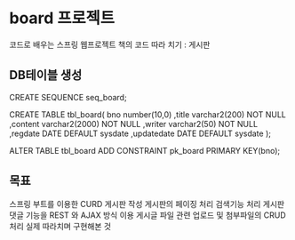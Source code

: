 # board 프로젝트
코드로 배우는 스프링 웹프로젝트 책의 코드 따라 치기 : 게시판

## DB테이블 생성
CREATE SEQUENCE seq_board;

CREATE TABLE tbl_board(
bno number(10,0)
,title varchar2(200) NOT NULL
,content varchar2(2000) NOT NULL
,writer varchar2(50) NOT NULL
,regdate DATE DEFAULT sysdate
,updatedate DATE DEFAULT sysdate
);

ALTER TABLE tbl_board ADD CONSTRAINT pk_board PRIMARY KEY(bno);

## 목표
스프링 부트를 이용한 CURD 게시판 작성
게시판의 페이징 처리
검색기능 처리
게시판 댓글 기능을 REST 와 AJAX 방식 이용
게시글 파일 관련 업로드 및 첨부파일의 CRUD처리
실제 따라치며 구현해본 것
